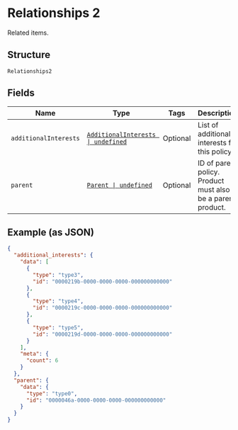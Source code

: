 
# Relationships 2

Related items.

## Structure

`Relationships2`

## Fields

| Name | Type | Tags | Description |
|  --- | --- | --- | --- |
| `additionalInterests` | [`AdditionalInterests \| undefined`](../../doc/models/additional-interests.md) | Optional | List of additional interests for this policy. |
| `parent` | [`Parent \| undefined`](../../doc/models/parent.md) | Optional | ID of parent policy. Product must also be a parent product. |

## Example (as JSON)

```json
{
  "additional_interests": {
    "data": [
      {
        "type": "type3",
        "id": "0000219b-0000-0000-0000-000000000000"
      },
      {
        "type": "type4",
        "id": "0000219c-0000-0000-0000-000000000000"
      },
      {
        "type": "type5",
        "id": "0000219d-0000-0000-0000-000000000000"
      }
    ],
    "meta": {
      "count": 6
    }
  },
  "parent": {
    "data": {
      "type": "type0",
      "id": "0000046a-0000-0000-0000-000000000000"
    }
  }
}
```

